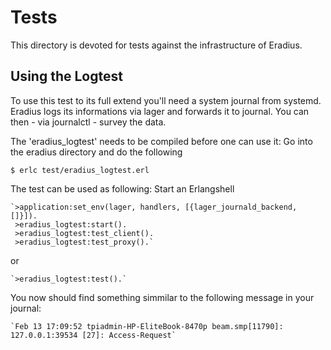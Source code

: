 # Tests

This directory is devoted for tests against the infrastructure of Eradius.

## Using the Logtest

To use this test to its full extend you'll need a system journal from systemd.
Eradius logs its informations via lager and forwards it to journal.
You can then - via journalctl - survey the data.

The 'eradius_logtest' needs to be compiled before one can use it:
Go into the eradius directory and do the following

  `$ erlc test/eradius_logtest.erl`

The test can be used as following:
Start an Erlangshell

    `>application:set_env(lager, handlers, [{lager_journald_backend, []}]).
     >eradius_logtest:start().
     >eradius_logtest:test_client().
     >eradius_logtest:test_proxy().`

or

    `>eradius_logtest:test().`


You now should find something simmilar to the following message in your journal:

    `Feb 13 17:09:52 tpiadmin-HP-EliteBook-8470p beam.smp[11790]: 127.0.0.1:39534 [27]: Access-Request`
